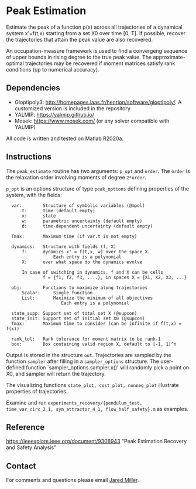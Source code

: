 # Peak Estimation
Estimate the peak of a function p(x) across all trajectories of a dynamical system x'=f(t,x) starting from a set X0 over time \[0, T\]. If possible, recover the trajectories that attain the peak value are also recovered.

An occupation-measure framework is used to find a convergeng sequence of upper bounds in rising degree to the true peak value. The approximate-optimal trajectories may be recovered if moment matrices satisfy rank conditions (up to numerical accuracy).

## Dependencies

- Gloptipoly3: http://homepages.laas.fr/henrion/software/gloptipoly/. A customized version is included in the repository
- YALMIP: https://yalmip.github.io/
- Mosek: https://www.mosek.com/ (or any solver compatible with YALMIP)

All code is written and tested on Matlab R2020a.

## Instructions
The `peak_estimate` routine has two arguments: `p_opt` and `order`. The `order` is the relaxation order involving moments of degree `2*order`. 

`p_opt` is an options structure of type `peak_options` defining properties of the system, with the fields:
```
  var:        Structure of symbolic variables (@mpol)
      t:      time (default empty)
      x:      state
      w:      parametric uncertainty (default empty)
      d:      time-dependent uncertainty (default empty)

  Tmax:       Maximum time (if var.t is not empty)

  dynamics:   Structure with fields (f, X)
      f:      dynamics x' = f(t,x, w) over the space X.
                  Each entry is a polynomial                
      X:      over what space do the dynamics evolve

      In case of switching in dynamics, f and X can be cells 
              f = {f1, f2, f3, ....}, in spaces X = {X1, X2, X3, ...}

  obj:        Functions to maximize along trajectories
      Scalar:     Single function
      List:       Maximize the minimum of all objectives
                     Each entry is a polynomial       
  
  state_supp: Support set of total set X (@supcon)
  state_init: Support set of initial set X0 (@supcon)
  Tmax:       Maximum time to consider (can be infinite if f(t,x) = f(x))
      
  rank_tol:   Rank tolerance for moment matrix to be rank-1
  box:        Box containing valid region X, default to [-1, 1]^n
```

Output is stored in the structure `out`. Trajectories are sampled by the function `sampler` 
after filling in a `sampler_options` structure. The user-defined function `sampler_options.sampler.x()' 
will randomly pick a point on X0, and sampler will return the trajectory. 

The visualizing functions `state_plot, cost_plot, nonneg_plot` illustrate properties of trajectories.

Examine and run `experiments_recovery/{pendulum_test, time_var_circ_2_1, sym_attractor_4_1, flow_half_safety}.m` as examples.

## Reference
https://ieeexplore.ieee.org/document/9308943 "Peak Estimation Recovery and Safety Analysis"



## Contact
For comments and questions please email [Jared Miller](mailto:miller.jare@northeastern.edu?Subject=peak).
